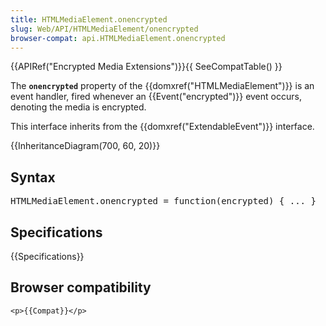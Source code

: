 ```yaml
---
title: HTMLMediaElement.onencrypted
slug: Web/API/HTMLMediaElement/onencrypted
browser-compat: api.HTMLMediaElement.onencrypted
---
```

<p>{{APIRef("Encrypted Media Extensions")}}{{ SeeCompatTable() }}</p>

<p>The <strong><code>onencrypted</code></strong> property of the
        {{domxref("HTMLMediaElement")}} is an event handler, fired whenever an
        {{Event("encrypted")}} event occurs, denoting the media is encrypted.</p>

<p>This interface inherits from the {{domxref("ExtendableEvent")}} interface.</p>

<p>{{InheritanceDiagram(700, 60, 20)}}</p>

<h2 id="Syntax">Syntax</h2>

<pre class="brush: js">HTMLMediaElement.onencrypted = function(encrypted) { ... }
</pre>

<h2 id="Specifications">Specifications</h2>

{{Specifications}}

<h2 id="Browser_compatibility">Browser compatibility</h2>

<div>

    <p>{{Compat}}</p>
</div>
